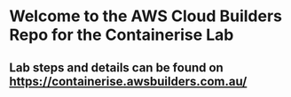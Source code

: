 # Welcome to the AWS Cloud Builders Repo for the Containerise Lab

## Lab steps and details can be found on https://containerise.awsbuilders.com.au/
